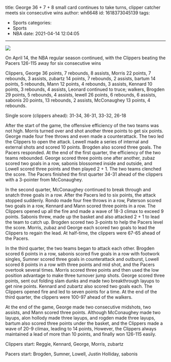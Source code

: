 title: George 36 + 7 + 8 small card continues to take turns, clipper catcher meets six consecutive wins
author: wh6648
id: 1618373045139
tags: 
- Sports
categories: 
- Sports
- NBA
date: 2021-04-14 12:04:05
---
![](https://p9.itc.cn/q_70/images01/20210414/9d597c8454c149d491bc34370bbded4e.jpeg)


On April 14, the NBA regular season continued, with the Clippers beating the Pacers 126-115 away for six consecutive wins

Clippers, George 36 points, 7 rebounds, 8 assists, Morris 22 points, 7 rebounds, 3 assists, zubartz 14 points, 7 rebounds, 2 assists, bartum 14 points, 5 rebounds, Mann 12 points, 4 rebounds, 3 assists, Kennard 10 points, 3 rebounds, 4 assists, Leonard continued to truce; walkers, Brogden 29 points, 5 rebounds, 4 assists, lewell 26 points, 6 rebounds, 6 assists, sabonis 20 points, 13 rebounds, 2 assists, McConaughey 13 points, 4 rebounds.

Single score (clippers ahead): 31-34, 36-31, 33-32, 26-18

After the start of the game, the offensive efficiency of the two teams was not high. Morris turned over and shot another three points to get six points. George made four free throws and even made a counterattack. The two led the Clippers to open the attack. Lewell made a series of internal and external shots and scored 10 points. Brogden also scored three goals. The Pacers responded. At the end of the first quarter, the efficiency of the two teams rebounded. George scored three points one after another, zubaz scored two goals in a row, sabonis blossomed inside and outside, and Lowell scored three points and then played 2 + 1. The two teams clenched the score. The Pacers finished the first quarter 34-31 ahead of the clippers with a 3-pointer from McConaughey.

In the second quarter, McConaughey continued to break through and snatch three goals in a row. After the Pacers led to six points, the attack stopped suddenly. Rondo made four free throws in a row, Paterson scored two goals in a row, Kennard and Mann scored three points in a row. The Clippers opened up all the fire and made a wave of 18-3 climax to exceed 9 points. Sabonis threw, made up the basket and also attacked 2 + 1 to lead the team to catch up. Brogden scored two 3-points to help the Pacers level the score. Morris, zubaz and George each scored two goals to lead the Clippers to regain the lead. At half-time, the clippers were 67-65 ahead of the Pacers.

In the third quarter, the two teams began to attack each other. Brogden scored 6 points in a row, sabonis scored five goals in a row with footwork singles, Sumner scored three goals in counterattack and outburst, Lowell scored 8 points in a row with three points and mid shot, and the Pacers overtook several times. Morris scored three points and then used the low position advantage to make three turnover jump shots. George scored three points, sent out folding slam dunks and made two breakthrough layups to get nine points. Kennard and zubartz also scored two goals each. The Clippers opened fire and led to seven points for a time. At the end of the third quarter, the clippers were 100-97 ahead of the walkers.

At the end of the game, George made two consecutive midshots, two assists, and Mann scored three points. Although McConaughey made two layups, alon hollody made three layups, and rogden made three layups, bartum also scored three points under the basket, and the Clippers made a wave of 20-9 climax, leading to 14 points, However, the Clippers always maintained a lead of more than 10 points, and finally won 126-115 easily.

Clippers start: Reggie, Kennard, George, Morris, zubartz

Pacers start: Brogden, Sumner, Lowell, Justin Holliday, sabonis

